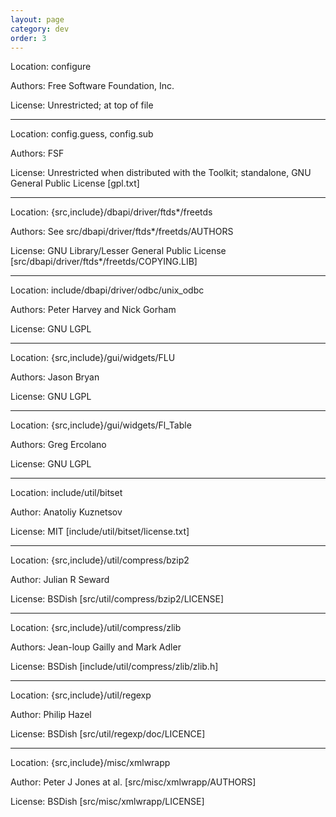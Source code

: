 ```yaml
---
layout: page
category: dev
order: 3
---
```

Location: configure

Authors:  Free Software Foundation, Inc.

License:  Unrestricted; at top of file
***
Location: config.guess, config.sub

Authors:  FSF

License:  Unrestricted when distributed with the Toolkit; standalone, GNU General Public License [gpl.txt]
***
Location: {src,include}/dbapi/driver/ftds*/freetds

Authors:  See src/dbapi/driver/ftds*/freetds/AUTHORS

License:  GNU Library/Lesser General Public License
[src/dbapi/driver/ftds*/freetds/COPYING.LIB]
***
Location: include/dbapi/driver/odbc/unix_odbc

Authors:  Peter Harvey and Nick Gorham

License:  GNU LGPL
***
Location: {src,include}/gui/widgets/FLU

Authors:  Jason Bryan

License:  GNU LGPL
***
Location: {src,include}/gui/widgets/Fl_Table

Authors:  Greg Ercolano

License:  GNU LGPL
***
Location: include/util/bitset

Author:   Anatoliy Kuznetsov

License:  MIT [include/util/bitset/license.txt]
***
Location: {src,include}/util/compress/bzip2

Author:   Julian R Seward

License:  BSDish [src/util/compress/bzip2/LICENSE]
***
Location: {src,include}/util/compress/zlib

Authors:  Jean-loup Gailly and Mark Adler

License:  BSDish [include/util/compress/zlib/zlib.h]
***
Location: {src,include}/util/regexp

Author:   Philip Hazel

License:  BSDish [src/util/regexp/doc/LICENCE]
***

Location: {src,include}/misc/xmlwrapp

Author:   Peter J Jones at al. [src/misc/xmlwrapp/AUTHORS]

License:  BSDish [src/misc/xmlwrapp/LICENSE]

